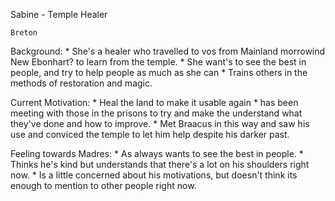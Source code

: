 Sabine - Temple Healer

	Breton


Background:
	* She's a healer who travelled to vos from Mainland morrowind New Ebonhart? to learn from the temple. 
	* She want's to see the best in people, and try to help people as much as she can
	* Trains others in the methods of restoration and magic.

Current Motivation:
	* Heal the land to make it usable again
	* has been meeting with those in the prisons to try and make the understand what they've done and how to improve. 
		* Met Braacus in this way and saw his use and conviced the temple to let him help despite his darker past. 

Feeling towards Madres:
	* As always wants to see the best in people.
	* Thinks he's kind but understands that there's a lot on his shoulders right now. 
	* Is a little concerned about his motivations, but doesn't think its enough to mention to other people right now.



